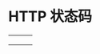 # HTTP 状态码

|      |      |      |
| ---- | ---- | ---- |
|      |      |      |
|      |      |      |
|      |      |      |

